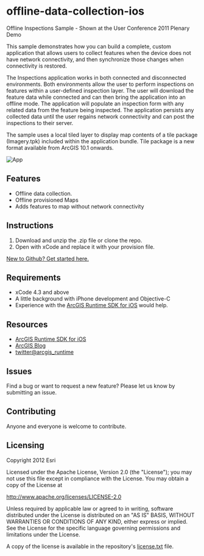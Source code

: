 # offline-data-collection-ios

Offline Inspections Sample - Shown at the User Conference 2011 Plenary Demo

This sample demonstrates how you can build a complete, custom application that allows users to collect features when the device does not have network connectivity, and then synchronize those changes when connectivity is restored.

The Inspections application works in both connected and disconnected environments. Both environments allow the user to perform inspections on features within a user-defined inspection layer. The user will download the feature data while connected and can then bring the application into an offline mode. The application will populate an inspection form with any related data from the feature being inspected. The application persists any collected data until the user regains network connectivity and can post the inspections to their server.

The sample uses a local tiled layer to display map contents of a tile package (Imagery.tpk) included within the application bundle. Tile package is a new format available from ArcGIS 10.1 onwards.

![App](https://raw.github.com/ArcGIS/offline-data-collection-ios/master/picture.png)

## Features
* Offline data collection.
* Offline provisioned Maps
* Adds features to map without network connectivity

## Instructions

1. Download and unzip the .zip file or clone the repo.
2. Open with xCode and replace it with your provision file.

[New to Github? Get started here.](https://github.com/)

## Requirements

* xCode 4.3 and above
* A little background with iPhone development and Objective-C
* Experience with the [ArcGIS Runtime SDK for iOS](http://www.esri.com/) would help.

## Resources

* [ArcGIS Runtime SDK for iOS](http://resources.arcgis.com/en/communities/runtime-ios-sdk/)
* [ArcGIS Blog](http://blogs.esri.com/esri/arcgis/)
* [twitter@arcgis_runtime](http://twitter.com/arcgis_runtime)

## Issues

Find a bug or want to request a new feature?  Please let us know by submitting an issue.

## Contributing

Anyone and everyone is welcome to contribute. 

## Licensing
Copyright 2012 Esri

Licensed under the Apache License, Version 2.0 (the "License");
you may not use this file except in compliance with the License.
You may obtain a copy of the License at

   http://www.apache.org/licenses/LICENSE-2.0

Unless required by applicable law or agreed to in writing, software
distributed under the License is distributed on an "AS IS" BASIS,
WITHOUT WARRANTIES OR CONDITIONS OF ANY KIND, either express or implied.
See the License for the specific language governing permissions and
limitations under the License.

A copy of the license is available in the repository's [license.txt]( https://raw.github.com/Esri/switch-basemaps-js/master/license.txt) file.

